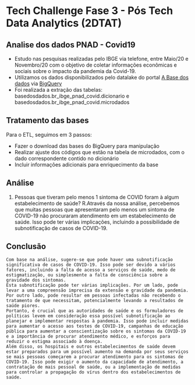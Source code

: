 # Tech Challenge Fase 3 - Pós Tech Data Analytics (2DTAT)

## Analise dos dados PNAD - Covid19

- Estudo nas pesquisas realizadas pelo IBGE via telefone, entre Maio/20 e Novembro/20 com o objetivo de coletar informações econômicas e sociais sobre o impacto da pandemia da Covid-19.
- Utilizamos os dados disponibilizados pelo datalake do portal [A Base dos dados](https://basedosdados.org/) via [BigQuery](https://basedosdados.org/dataset/c747a59f-b695-4d19-82e4-fef703e74c17?table=5894e1ac-dc08-465d-91a3-703683da85ba)
- Foi realizada a extração das tabelas: basedosdados.br_ibge_pnad_covid.dicionario e basedosdados.br_ibge_pnad_covid.microdados

## Tratamento das bases

  Para o ETL, seguimos em 3 passos:

- Fazer o download das bases do BigQuery para manipulação
- Realizar ajuste dos códigos que estão na tabela de microdados, com o dado correspondente contido no dicionário
- Incluir informações adicionais para enriquecimento da base

## Análise
  1. Pessoas que tiveram pelo menos 1 sintoma de COVID foram à algum estabelecimento de saúde?
        R.Através da nossa análise, percebemos que muitas pessoas que apresentaram pelo menos um sintoma de COVID-19 não 
          procuraram atendimento em um estabelecimento de saúde. Isso pode ter várias implicações, incluindo a possibilidade de subnotificação de casos de COVID-19.
     
## Conclusão

    Com base na análise, sugere-se que pode haver uma subnotificação significativa de casos de COVID-19. Isso pode ser devido a vários fatores, incluindo a falta de acesso a serviços de saúde, medo de estigmatização, ou simplesmente a falta de consciência sobre a gravidade dos sintomas.
    Esta subnotificação pode ter várias implicações. Por um lado, pode levar a uma compreensão imprecisa da extensão e gravidade da pandemia. Por outro lado, pode resultar em pessoas infectadas não recebendo o tratamento de que necessitam, potencialmente levando a resultados de saúde piores.
    Portanto, é crucial que as autoridades de saúde e os formuladores de políticas levem em consideração essa possível subnotificação ao planejar e implementar respostas à pandemia. Isso pode incluir medidas para aumentar o acesso aos testes de COVID-19, campanhas de educação pública para aumentar a conscientização sobre os sintomas da COVID-19 e a importância de procurar atendimento médico, e esforços para reduzir o estigma associado à doença.
    Além disso, os hospitais e outros estabelecimentos de saúde devem estar preparados para um possível aumento na demanda por seus serviços se mais pessoas começarem a procurar atendimento para os sintomas de COVID-19. Isso pode exigir o aumento da capacidade de atendimento, a contratação de mais pessoal de saúde, ou a implementação de medidas para controlar a propagação do vírus dentro dos estabelecimentos de saúde.
